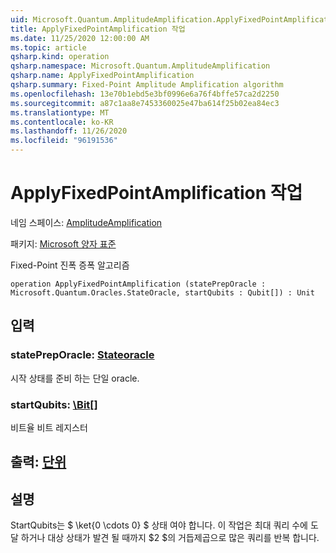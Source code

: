 ```yaml
---
uid: Microsoft.Quantum.AmplitudeAmplification.ApplyFixedPointAmplification
title: ApplyFixedPointAmplification 작업
ms.date: 11/25/2020 12:00:00 AM
ms.topic: article
qsharp.kind: operation
qsharp.namespace: Microsoft.Quantum.AmplitudeAmplification
qsharp.name: ApplyFixedPointAmplification
qsharp.summary: Fixed-Point Amplitude Amplification algorithm
ms.openlocfilehash: 13e70b1ebd5e3bf0996e6a76f4bffe57ca2d2250
ms.sourcegitcommit: a87c1aa8e7453360025e47ba614f25b02ea84ec3
ms.translationtype: MT
ms.contentlocale: ko-KR
ms.lasthandoff: 11/26/2020
ms.locfileid: "96191536"
---
```

# <a name="applyfixedpointamplification-operation"></a>ApplyFixedPointAmplification 작업

네임 스페이스: [AmplitudeAmplification](xref:Microsoft.Quantum.AmplitudeAmplification)

패키지: [Microsoft 양자 표준](https://nuget.org/packages/Microsoft.Quantum.Standard)


Fixed-Point 진폭 증폭 알고리즘

```qsharp
operation ApplyFixedPointAmplification (statePrepOracle : Microsoft.Quantum.Oracles.StateOracle, startQubits : Qubit[]) : Unit
```


## <a name="input"></a>입력

### <a name="statepreporacle--stateoracle"></a>statePrepOracle: [Stateoracle](xref:Microsoft.Quantum.Oracles.StateOracle)

시작 상태를 준비 하는 단일 oracle.


### <a name="startqubits--qubit"></a>startQubits: [\Bit](xref:microsoft.quantum.lang-ref.qubit)[]

비트율 비트 레지스터



## <a name="output--unit"></a>출력: [단위](xref:microsoft.quantum.lang-ref.unit)



## <a name="remarks"></a>설명

StartQubits는 $ \ket{0 \cdots 0} $ 상태 여야 합니다. 이 작업은 최대 쿼리 수에 도달 하거나 대상 상태가 발견 될 때까지 $2 $의 거듭제곱으로 많은 쿼리를 반복 합니다.